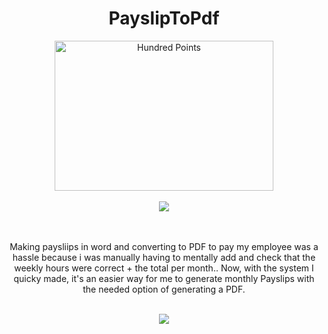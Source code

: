 <div align="center">
    <h1> PayslipToPdf </h1>
  
<div align="center">
  <img src='https://github.com/user-attachments/assets/880b8319-0401-47bc-9cd5-575f650e5099' alt="Hundred Points" width="350" height="240" />
</div>
<br />
  <a href="https://skillicons.dev">
      <img src="https://skillicons.dev/icons?i=nextjs,tailwind,mongodb,prisma,ai" />
    </a>
</div>

<br />

<br />

<div align="center">
    <p> Making paysliips in word and converting to PDF to pay my employee was a hassle because i was manually having to mentally add and check that the weekly hours were correct + the total per month.. Now, with the system I quicky made, it's an easier way for me to generate monthly Payslips with the needed option of generating a PDF. </p>
</div>

<br />

<div align="center">
    <img src="https://github.com/user-attachments/assets/49ae0dcb-4f02-47fe-9be7-f53c84825041" />
</div>

